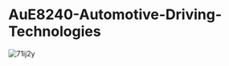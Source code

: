 # AuE8240-Automotive-Driving-Technologies

![71ij2y](https://user-images.githubusercontent.com/93834678/202919950-74f17d2a-5e58-4c4f-a09f-0157e1bca26c.gif)


